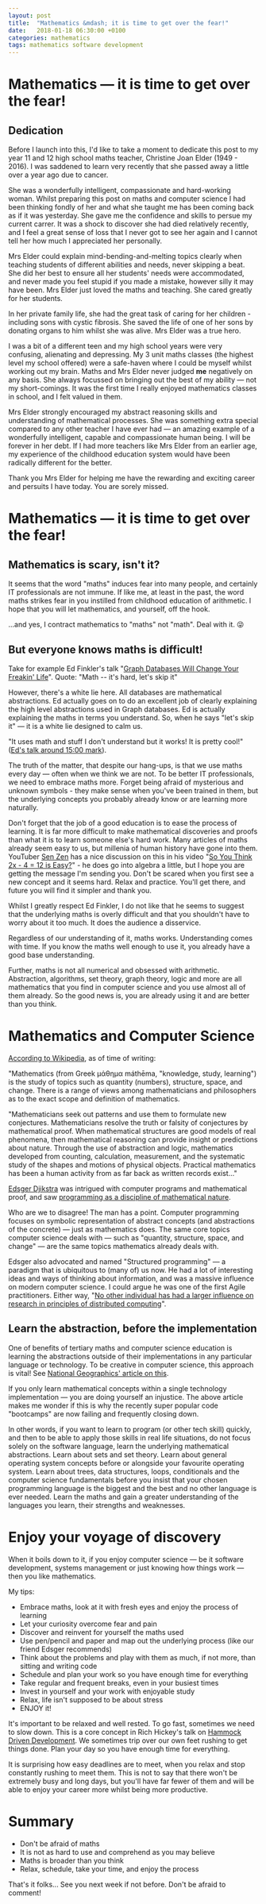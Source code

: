 ```yaml
---
layout: post
title:  "Mathematics &mdash; it is time to get over the fear!"
date:   2018-01-18 06:30:00 +0100
categories: mathematics
tags: mathematics software development
---
```


# Mathematics &mdash; it is time to get over the fear!

## Dedication

Before I launch into this, I'd like to take a moment to dedicate this post to my year 11 and 12 high school maths teacher, Christine Joan Elder (1949 - 2016). I was saddened to learn very recently that she passed away a little over a year ago due to cancer. 

She was a wonderfully intelligent, compassionate and hard-working woman. Whilst preparing this post on maths and computer science I had been thinking fondly of her and what she taught me has been coming back as if it was yesterday. She gave me the confidence and skills to persue my current carrer. It was a shock to discover she had died relatively recently, and I feel a great sense of loss that I never got to see her again and I cannot tell her how much I appreciated her personally.

Mrs Elder could explain mind-bending-and-melting topics clearly when teaching students of different abilities and needs, never skipping a beat. She did her best to ensure all her students' needs were accommodated, and never made you feel stupid if you made a mistake, however silly it may have been. Mrs Elder just loved the maths and teaching. She cared greatly for her students.

In her private family life, she had the great task of caring for her children - including sons with cystic fibrosis. She saved the life of one of her sons by donating organs to him whilst she was alive. Mrs Elder was a true hero.

I was a bit of a different teen and my high school years were very confusing, alienating and depressing. My 3 unit maths classes (the highest level my school offered) were a safe-haven where I could be myself whilst working out my brain. Maths and Mrs Elder never judged **me** negatively on any basis. She always focussed on bringing out the best of my ability &mdash; not my short-comings. It was the first time I really enjoyed mathematics classes in school, and I felt valued in them.

Mrs Elder strongly encouraged my abstract reasoning skills and understanding of mathematical processes. She was something extra special compared to any other teacher I have ever had &mdash; an amazing example of a wonderfully intelligent, capable and compassionate human being. I will be forever in her debt. If I had more teachers like Mrs Elder from an earlier age, my experience of the childhood education system would have been radically different for the better.

Thank you Mrs Elder for helping me have the rewarding and exciting career and persuits I have today. You are sorely missed.


# Mathematics &mdash; it is time to get over the fear!

## Mathematics is scary, isn't it?

It seems that the word "maths" induces fear into many people, and certainly IT professionals are not immune. If like me, at least in the past, the word maths strikes fear in you instilled from childhood education of arithmetic. I hope that you will let mathematics, and yourself, off the hook.

...and yes, I contract mathematics to "maths" not "math". Deal with it. &#128540;


## But everyone knows maths is difficult!

Take for example Ed Finkler's talk "[Graph Databases Will Change Your Freakin' Life](https://www.youtube.com/watch?v=3vleFxDGoEs)". Quote: "Math -- it's hard, let's skip it"

However, there's a white lie here. All databases are mathematical abstractions. Ed actually goes on to do an excellent job of clearly explaining the high level abstractions used in Graph databases. Ed is actually explaining the maths in terms you understand. So, when he says "let's skip it" &mdash; it is a white lie designed to calm us.

"It uses math and stuff I don't understand but it works! It is pretty cool!" ([Ed's talk around 15:00 mark](https://youtu.be/3vleFxDGoEs?t=15m)).

The truth of the matter, that despite our hang-ups, is that we use maths every day &mdash; often when we think we are not. To be better IT professionals, we need to embrace maths more. Forget being afraid of mysterious and unknown symbols - they make sense when you've been trained in them, but the underlying concepts you probably already know or are learning more naturally.

Don't forget that the job of a good education is to ease the process of learning. It is far more difficult to make mathematical discoveries and proofs than what it is to learn someone else's hard work. Many articles of maths already seem easy to us, but millenia of human history have gone into them. YouTuber [Sen Zen](https://www.youtube.com/channel/UC8WtjEDy5SLJnnnY4R-LrtA) has a nice discussion on this in his video "[So You Think 2x - 4 = 12 is Easy?](https://www.youtube.com/watch?v=OehlUOx8xf8)" - he does go into algebra a little, but I hope you are getting the message I'm sending you. Don't be scared when you first see a new concept and it seems hard. Relax and practice. You'll get there, and future you will find it simpler and thank you.

Whilst I greatly respect Ed Finkler, I do not like that he seems to suggest that the underlying maths is overly difficult and that you shouldn't have to worry about it too much. It does the audience a disservice.

Regardless of our understanding of it, maths works. Understanding comes with time. If you know the maths well enough to use it, you already have a good base understanding.

Further, maths is not all numerical and obsessed with arithmetic. Abstraction, algorithms, set theory, graph theory, logic and more are all mathematics that you find in computer science and you use almost all of them already. So the good news is, you are already using it and are better than you think.


# Mathematics and Computer Science

[According to Wikipedia](https://en.wikipedia.org/wiki/Mathematics), as of time of writing:

"Mathematics (from Greek μάθημα máthēma, "knowledge, study, learning") is the study of topics such as quantity (numbers), structure, space, and change. There is a range of views among mathematicians and philosophers as to the exact scope and definition of mathematics.

"Mathematicians seek out patterns and use them to formulate new conjectures. Mathematicians resolve the truth or falsity of conjectures by mathematical proof. When mathematical structures are good models of real phenomena, then mathematical reasoning can provide insight or predictions about nature. Through the use of abstraction and logic, mathematics developed from counting, calculation, measurement, and the systematic study of the shapes and motions of physical objects. Practical mathematics has been a human activity from as far back as written records exist..."

[Edsger Djikstra](https://en.wikipedia.org/wiki/Edsger_W._Dijkstra) was intrigued with computer programs and mathematical proof, and saw [programming as a discipline of mathematical nature](https://www.cs.utexas.edu/~EWD/transcriptions/EWD03xx/EWD361.html).

Who are we to disagree! The man has a point. Computer programming focuses on symbolic representation of abstract concepts (and abstractions of the concrete) &mdash; just as mathematics does. The same core topics computer science deals with &mdash; such as "quantity, structure, space, and change" &mdash; are the same topics mathematics already deals with.

Edsger also advocated and named "Structured programming" &mdash; a paradigm that is ubiquitous to (many of) us now. He had a lot of interesting ideas and ways of thinking about information, and was a massive influence on modern computer science. I could argue he was one of the first Agile practitioners. Either way, "[No other individual has had a larger influence on research in principles of distributed computing](http://www.podc.org/dijkstra/)".


## Learn the abstraction, before the implementation

One of benefits of tertiary maths and computer science education is learning the abstractions outside of their implementations in any particular language or technology. To be creative in computer science, this approach is vital! See [National Geographics' article on this](http://phenomena.nationalgeographic.com/2008/04/24/when-learning-maths-abstract-symbols-work-better-than-real-world-examples/).

If you only learn mathematical concepts within a single technology implementation &mdash; you are doing yourself an injustice. The above article makes me wonder if this is why the recently super popular code "bootcamps" are now failing and frequently closing down.

In other words, if you want to learn to program (or other tech skill) quickly, and then to be able to apply those skills in real life situations, do not focus solely on the software language, learn the underlying mathematical abstractions. Learn about sets and set theory. Learn about general operating system concepts before or alongside your favourite operating system. Learn about trees, data structures, loops, conditionals and the computer science fundamentals before you insist that your chosen programming language is the biggest and the best and no other language is ever needed. Learn the maths and gain a greater understanding of the languages you learn, their strengths and weaknesses.


# Enjoy your voyage of discovery

When it boils down to it, if you enjoy computer science &mdash; be it software development, systems management or just knowing how things work &mdash; then you like mathematics.

My tips:
- Embrace maths, look at it with fresh eyes and enjoy the process of learning
- Let your curiosity overcome fear and pain
- Discover and reinvent for yourself the maths used
- Use pen/pencil and paper and map out the underlying process (like our friend Edsger recommends)
- Think about the problems and play with them as much, if not more, than sitting and writing code
- Schedule and plan your work so you have enough time for everything
- Take regular and frequent breaks, even in your busiest times
- Invest in yourself and your work with enjoyable study
- Relax, life isn't supposed to be about stress
- ENJOY it!

It's important to be relaxed and well rested. To go fast, sometimes we need to slow down. This is a core concept in Rich Hickey's talk on [Hammock Driven Development](https://www.youtube.com/watch?v=f84n5oFoZBc). We sometimes trip over our own feet rushing to get things done. Plan your day so you have enough time for everything.

It is surprising how easy deadlines are to meet, when you relax and stop constantly rushing to meet them. This is not to say that there won't be extremely busy and long days, but you'll have far fewer of them and will be able to enjoy your career more whilst being more productive.


# Summary

- Don't be afraid of maths
- It is not as hard to use and comprehend as you may believe
- Maths is broader than you think
- Relax, schedule, take your time, and enjoy the process

That's it folks... See you next week if not before. Don't be afraid to comment!